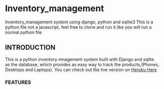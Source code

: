 # Inventory_management

Inventory_management system using django, python and sqlite3
This is a python file not a javascript, feel free to clone and run it like you will run a normal  python file

## INTRODUCTION

This is a python inventory mnagement system built with Django and sqlite as the database,  which provides as easy way to track the products,(Phones, Desktops and Laptops). You can check out the live version on [Heroku Here](https://inventweb.herokuapp.com/)

### FEATURES
